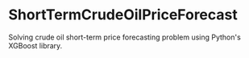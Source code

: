 # ShortTermCrudeOilPriceForecast

Solving crude oil short-term price forecasting problem using Python's XGBoost library.
